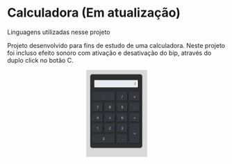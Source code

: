 # Calculadora (Em atualização)

Linguagens utilizadas nesse projeto 




Projeto desenvolvido para fins de estudo  de uma calculadora.
Neste projeto foi incluso efeito sonoro com ativação e desativação do bip, através do duplo click no botão C.
<div align="center" display="flex">
<img src="Calculadoragit.gif" height="200 px" whidth="60px"></img>
</div>
